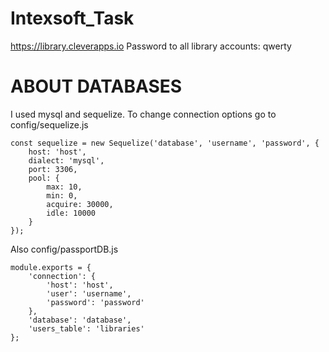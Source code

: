 # Intexsoft_Task
https://library.cleverapps.io
Password to all library accounts: qwerty

# ABOUT DATABASES
I used mysql and sequelize.
To change  connection options go to config/sequelize.js
```JS
const sequelize = new Sequelize('database', 'username', 'password', {
    host: 'host',
    dialect: 'mysql',
    port: 3306,
    pool: {
        max: 10,
        min: 0,
        acquire: 30000,
        idle: 10000
    }
});
```
Also config/passportDB.js
```JS
module.exports = {
    'connection': {
        'host': 'host',
        'user': 'username',
        'password': 'password'
    },
    'database': 'database',
    'users_table': 'libraries'
};
```
